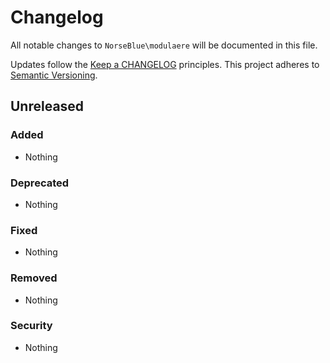 # Changelog

All notable changes to `NorseBlue\modulaere` will be documented in this file.

Updates follow the [Keep a CHANGELOG](https://keepachangelog.com/) principles.
This project adheres to [Semantic Versioning](https://semver.org/spec/v2.0.0.html).

## Unreleased

### Added
- Nothing

### Deprecated
- Nothing

### Fixed
- Nothing

### Removed
- Nothing

### Security
- Nothing

